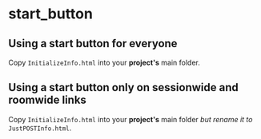 # start\_button

## Using a start button for everyone

Copy `InitializeInfo.html` into your **project's** main folder.

## Using a start button only on sessionwide and roomwide links

Copy `InitializeInfo.html` into your **project's** main folder *but rename it to* `JustPOSTInfo.html`.

